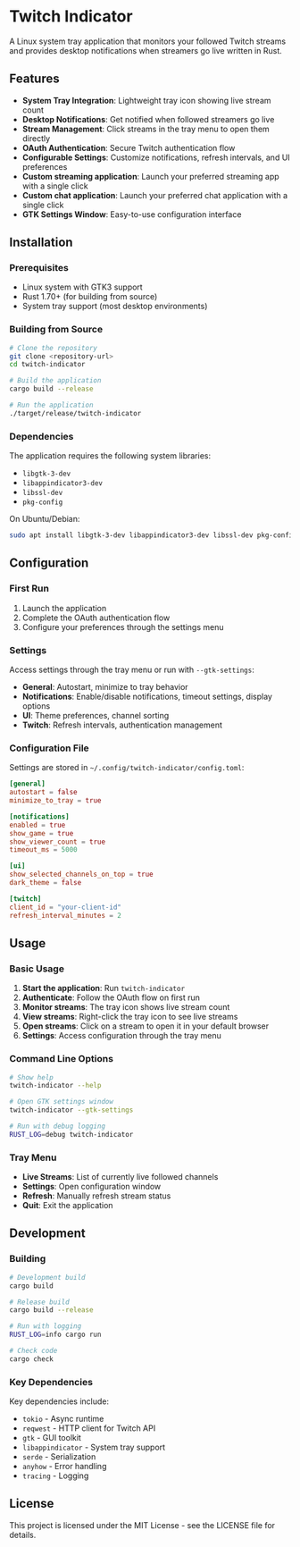 # Twitch Indicator

A Linux system tray application that monitors your followed Twitch streams and provides desktop notifications when streamers go live written in Rust.

## Features

- **System Tray Integration**: Lightweight tray icon showing live stream count
- **Desktop Notifications**: Get notified when followed streamers go live
- **Stream Management**: Click streams in the tray menu to open them directly
- **OAuth Authentication**: Secure Twitch authentication flow
- **Configurable Settings**: Customize notifications, refresh intervals, and UI preferences
- **Custom streaming application**: Launch your preferred streaming app with a single click
- **Custom chat application**: Launch your preferred chat application with a single click
- **GTK Settings Window**: Easy-to-use configuration interface

## Installation

### Prerequisites

- Linux system with GTK3 support
- Rust 1.70+ (for building from source)
- System tray support (most desktop environments)

### Building from Source

```bash
# Clone the repository
git clone <repository-url>
cd twitch-indicator

# Build the application
cargo build --release

# Run the application
./target/release/twitch-indicator
```

### Dependencies

The application requires the following system libraries:

- `libgtk-3-dev`
- `libappindicator3-dev`
- `libssl-dev`
- `pkg-config`

On Ubuntu/Debian:

```bash
sudo apt install libgtk-3-dev libappindicator3-dev libssl-dev pkg-config
```

## Configuration

### First Run

1. Launch the application
2. Complete the OAuth authentication flow
3. Configure your preferences through the settings menu

### Settings

Access settings through the tray menu or run with `--gtk-settings`:

- **General**: Autostart, minimize to tray behavior
- **Notifications**: Enable/disable notifications, timeout settings, display options
- **UI**: Theme preferences, channel sorting
- **Twitch**: Refresh intervals, authentication management

### Configuration File

Settings are stored in `~/.config/twitch-indicator/config.toml`:

```toml
[general]
autostart = false
minimize_to_tray = true

[notifications]
enabled = true
show_game = true
show_viewer_count = true
timeout_ms = 5000

[ui]
show_selected_channels_on_top = true
dark_theme = false

[twitch]
client_id = "your-client-id"
refresh_interval_minutes = 2
```

## Usage

### Basic Usage

1. **Start the application**: Run `twitch-indicator`
2. **Authenticate**: Follow the OAuth flow on first run
3. **Monitor streams**: The tray icon shows live stream count
4. **View streams**: Right-click the tray icon to see live streams
5. **Open streams**: Click on a stream to open it in your default browser
6. **Settings**: Access configuration through the tray menu

### Command Line Options

```bash
# Show help
twitch-indicator --help

# Open GTK settings window
twitch-indicator --gtk-settings

# Run with debug logging
RUST_LOG=debug twitch-indicator
```

### Tray Menu

- **Live Streams**: List of currently live followed channels
- **Settings**: Open configuration window
- **Refresh**: Manually refresh stream status
- **Quit**: Exit the application

## Development

### Building

```bash
# Development build
cargo build

# Release build
cargo build --release

# Run with logging
RUST_LOG=info cargo run

# Check code
cargo check
```

### Key Dependencies

Key dependencies include:

- `tokio` - Async runtime
- `reqwest` - HTTP client for Twitch API
- `gtk` - GUI toolkit
- `libappindicator` - System tray support
- `serde` - Serialization
- `anyhow` - Error handling
- `tracing` - Logging

## License

This project is licensed under the MIT License - see the LICENSE file for details.

